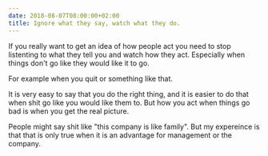 ```yaml
---
date: 2018-08-07T08:00:00+02:00
title: Ignore what they say, watch what they do.
---
```



If you really want to get an idea of how people act you need to stop listenting to what they tell you and watch how they act. Especially when things don't go like they would like it to go.

For example when you quit or something like that.

It is very easy to say that you do the right thing, and it is easier to do that when shit go like you would like them to. But how you act when things go bad is when you get the real picture.

People might say shit like "this company is like family". But my expereince is that that is only true when it is an advantage for management or the company.